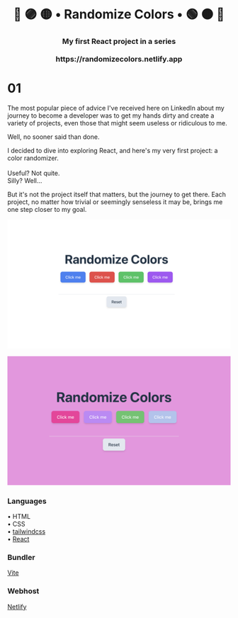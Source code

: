 <h1 align="center">🔴 🟣 🟡 • Randomize Colors • 🟢 🟠 🔵 </h1>
<h3 align="center">My first React project in a series<br>
<br>
https://randomizecolors.netlify.app

# 01
The most popular piece of advice I've received here on LinkedIn about my journey to become a developer was to get my hands dirty and create a variety of projects, even those that might seem useless or ridiculous to me.

Well, no sooner said than done.

I decided to dive into exploring React, and here's my very first project: a color randomizer.<br>
<br>
Useful? Not quite.<br>
Silly? Well...

But it's not the project itself that matters, but the journey to get there. 
Each project, no matter how trivial or seemingly senseless it may be, brings me one step closer to my goal.

<p align="center">
  <img src="screenshot/randomize-colors.png" alt="Size Limit CLI" width="738">
</p>
<p align="center">
  <img src="screenshot/randomize.png" alt="Size Limit CLI" width="738">
</p>

### Languages
• HTML<br>
• CSS<br>
• [tailwindcss](https://tailwindcss.com)<br>
• [React](https://react.dev)<br>

### Bundler 
[Vite](https://vitejs.dev)

### Webhost
[Netlify](https://www.netlify.com)
